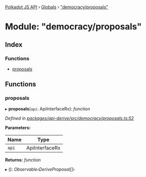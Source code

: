 [Polkadot JS API](../README.md) › [Globals](../globals.md) › ["democracy/proposals"](_democracy_proposals_.md)

# Module: "democracy/proposals"

## Index

### Functions

* [proposals](_democracy_proposals_.md#proposals)

## Functions

###  proposals

▸ **proposals**(`api`: ApiInterfaceRx): *function*

*Defined in [packages/api-derive/src/democracy/proposals.ts:52](https://github.com/polkadot-js/api/blob/e3d13107a9/packages/api-derive/src/democracy/proposals.ts#L52)*

**Parameters:**

Name | Type |
------ | ------ |
`api` | ApiInterfaceRx |

**Returns:** *function*

▸ (): *Observable‹DeriveProposal[]›*
